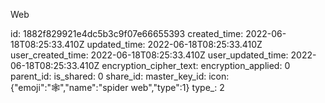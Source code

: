 Web

id: 1882f829921e4dc5b3c9f07e66655393
created_time: 2022-06-18T08:25:33.410Z
updated_time: 2022-06-18T08:25:33.410Z
user_created_time: 2022-06-18T08:25:33.410Z
user_updated_time: 2022-06-18T08:25:33.410Z
encryption_cipher_text: 
encryption_applied: 0
parent_id: 
is_shared: 0
share_id: 
master_key_id: 
icon: {"emoji":"🕸️","name":"spider web","type":1}
type_: 2